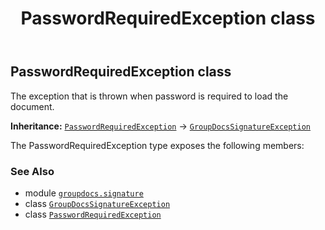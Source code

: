 ﻿---
title: PasswordRequiredException class
second_title: GroupDocs.Signature for Python via .NET API References
description: 
type: docs
url: /python-net/groupdocs.signature/passwordrequiredexception/
is_root: false
weight: 50
---

## PasswordRequiredException class

The exception that is thrown when password is required to load the document.



**Inheritance:** [`PasswordRequiredException`](/signature/python-net/groupdocs.signature/passwordrequiredexception) → 
[`GroupDocsSignatureException`](/signature/python-net/groupdocs.signature/groupdocssignatureexception)



The PasswordRequiredException type exposes the following members:


### See Also
* module [`groupdocs.signature`](..)
* class [`GroupDocsSignatureException`](/signature/python-net/groupdocs.signature/groupdocssignatureexception)
* class [`PasswordRequiredException`](/signature/python-net/groupdocs.signature/passwordrequiredexception)
